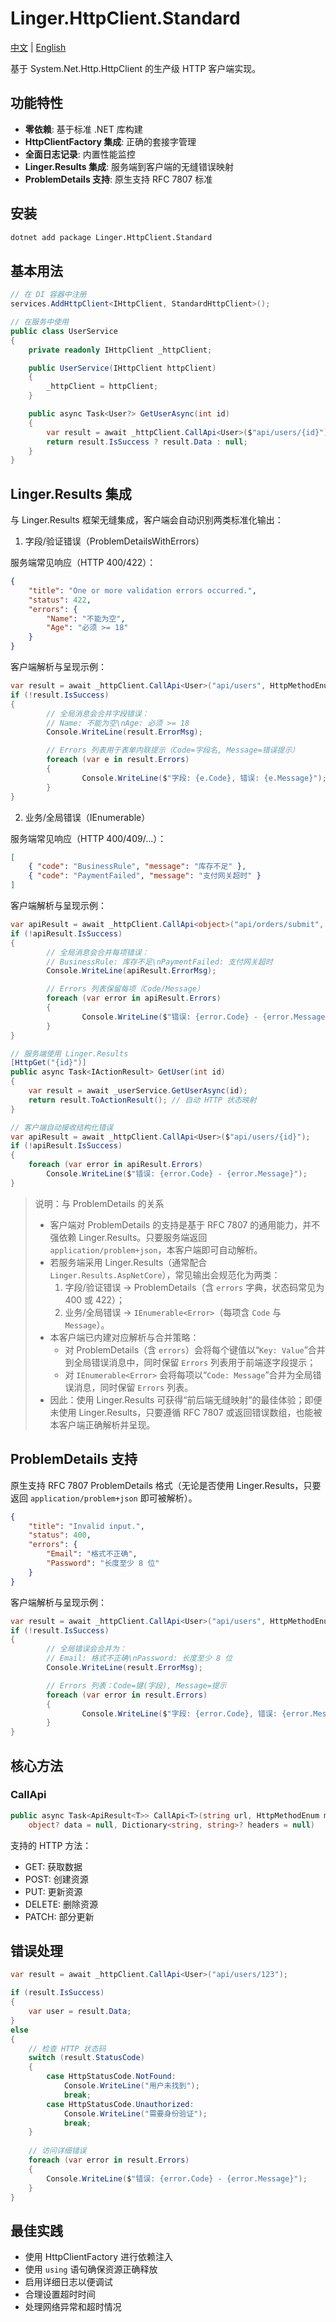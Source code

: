 # Linger.HttpClient.Standard

[中文](README_zh-CN.md) | [English](README.md)

基于 System.Net.Http.HttpClient 的生产级 HTTP 客户端实现。

## 功能特性

- **零依赖**: 基于标准 .NET 库构建
- **HttpClientFactory 集成**: 正确的套接字管理
- **全面日志记录**: 内置性能监控
- **Linger.Results 集成**: 服务端到客户端的无缝错误映射
- **ProblemDetails 支持**: 原生支持 RFC 7807 标准

## 安装

```bash
dotnet add package Linger.HttpClient.Standard
```

## 基本用法

```csharp
// 在 DI 容器中注册
services.AddHttpClient<IHttpClient, StandardHttpClient>();

// 在服务中使用
public class UserService
{
    private readonly IHttpClient _httpClient;

    public UserService(IHttpClient httpClient)
    {
        _httpClient = httpClient;
    }

    public async Task<User?> GetUserAsync(int id)
    {
        var result = await _httpClient.CallApi<User>($"api/users/{id}");
        return result.IsSuccess ? result.Data : null;
    }
}
```

## Linger.Results 集成

与 Linger.Results 框架无缝集成，客户端会自动识别两类标准化输出：

1) 字段/验证错误（ProblemDetailsWithErrors）

服务端常见响应（HTTP 400/422）：

```json
{
    "title": "One or more validation errors occurred.",
    "status": 422,
    "errors": {
        "Name": "不能为空",
        "Age": "必须 >= 18"
    }
}
```

客户端解析与呈现示例：

```csharp
var result = await _httpClient.CallApi<User>("api/users", HttpMethodEnum.Post, invalidUser);
if (!result.IsSuccess)
{
        // 全局消息会合并字段错误：
        // Name: 不能为空\nAge: 必须 >= 18
        Console.WriteLine(result.ErrorMsg);

        // Errors 列表用于表单内联提示（Code=字段名, Message=错误提示）
        foreach (var e in result.Errors)
        {
                Console.WriteLine($"字段: {e.Code}, 错误: {e.Message}");
        }
}
```

2) 业务/全局错误（IEnumerable<Error>）

服务端常见响应（HTTP 400/409/...）：

```json
[
    { "code": "BusinessRule", "message": "库存不足" },
    { "code": "PaymentFailed", "message": "支付网关超时" }
]
```

客户端解析与呈现示例：

```csharp
var apiResult = await _httpClient.CallApi<object>("api/orders/submit", HttpMethodEnum.Post, orderPayload);
if (!apiResult.IsSuccess)
{
        // 全局消息会合并每项错误：
        // BusinessRule: 库存不足\nPaymentFailed: 支付网关超时
        Console.WriteLine(apiResult.ErrorMsg);

        // Errors 列表保留每项（Code/Message）
        foreach (var error in apiResult.Errors)
        {
                Console.WriteLine($"错误: {error.Code} - {error.Message}");
        }
}
```

```csharp
// 服务端使用 Linger.Results
[HttpGet("{id}")]
public async Task<IActionResult> GetUser(int id)
{
    var result = await _userService.GetUserAsync(id);
    return result.ToActionResult(); // 自动 HTTP 状态映射
}

// 客户端自动接收结构化错误
var apiResult = await _httpClient.CallApi<User>($"api/users/{id}");
if (!apiResult.IsSuccess)
{
    foreach (var error in apiResult.Errors)
        Console.WriteLine($"错误: {error.Code} - {error.Message}");
}
```

> 说明：与 ProblemDetails 的关系
>
> - 客户端对 ProblemDetails 的支持是基于 RFC 7807 的通用能力，并不强依赖 Linger.Results。只要服务端返回 `application/problem+json`，本客户端即可自动解析。
> - 若服务端采用 Linger.Results（通常配合 `Linger.Results.AspNetCore`），常见输出会规范化为两类：
>   1) 字段/验证错误 → ProblemDetails（含 `errors` 字典，状态码常见为 400 或 422）；
>   2) 业务/全局错误 → `IEnumerable<Error>`（每项含 `Code` 与 `Message`）。
> - 本客户端已内建对应解析与合并策略：
>   - 对 ProblemDetails（含 `errors`）会将每个键值以“`Key: Value`”合并到全局错误消息中，同时保留 `Errors` 列表用于前端逐字段提示；
>   - 对 `IEnumerable<Error>` 会将每项以“`Code: Message`”合并为全局错误消息，同时保留 `Errors` 列表。
> - 因此：使用 Linger.Results 可获得“前后端无缝映射”的最佳体验；即便未使用 Linger.Results，只要遵循 RFC 7807 或返回错误数组，也能被本客户端正确解析并呈现。

## ProblemDetails 支持

原生支持 RFC 7807 ProblemDetails 格式（无论是否使用 Linger.Results，只要返回 `application/problem+json` 即可被解析）。

```json
{
    "title": "Invalid input.",
    "status": 400,
    "errors": {
        "Email": "格式不正确",
        "Password": "长度至少 8 位"
    }
}
```

客户端解析与呈现示例：

```csharp
var result = await _httpClient.CallApi<User>("api/users", HttpMethodEnum.Post, invalidUser);
if (!result.IsSuccess)
{
        // 全局错误会合并为：
        // Email: 格式不正确\nPassword: 长度至少 8 位
        Console.WriteLine(result.ErrorMsg);

        // Errors 列表：Code=键(字段), Message=提示
        foreach (var error in result.Errors)
        {
                Console.WriteLine($"字段: {error.Code}, 错误: {error.Message}");
        }
}
```

## 核心方法

### CallApi<T>
```csharp
public async Task<ApiResult<T>> CallApi<T>(string url, HttpMethodEnum method = HttpMethodEnum.Get, 
    object? data = null, Dictionary<string, string>? headers = null)
```

支持的 HTTP 方法：
- GET: 获取数据
- POST: 创建资源
- PUT: 更新资源
- DELETE: 删除资源
- PATCH: 部分更新

## 错误处理

```csharp
var result = await _httpClient.CallApi<User>("api/users/123");

if (result.IsSuccess)
{
    var user = result.Data;
}
else
{
    // 检查 HTTP 状态码
    switch (result.StatusCode)
    {
        case HttpStatusCode.NotFound:
            Console.WriteLine("用户未找到");
            break;
        case HttpStatusCode.Unauthorized:
            Console.WriteLine("需要身份验证");
            break;
    }
    
    // 访问详细错误
    foreach (var error in result.Errors)
    {
        Console.WriteLine($"错误: {error.Code} - {error.Message}");
    }
}
```

## 最佳实践

- 使用 HttpClientFactory 进行依赖注入
- 使用 `using` 语句确保资源正确释放
- 启用详细日志以便调试
- 合理设置超时时间
- 处理网络异常和超时情况
